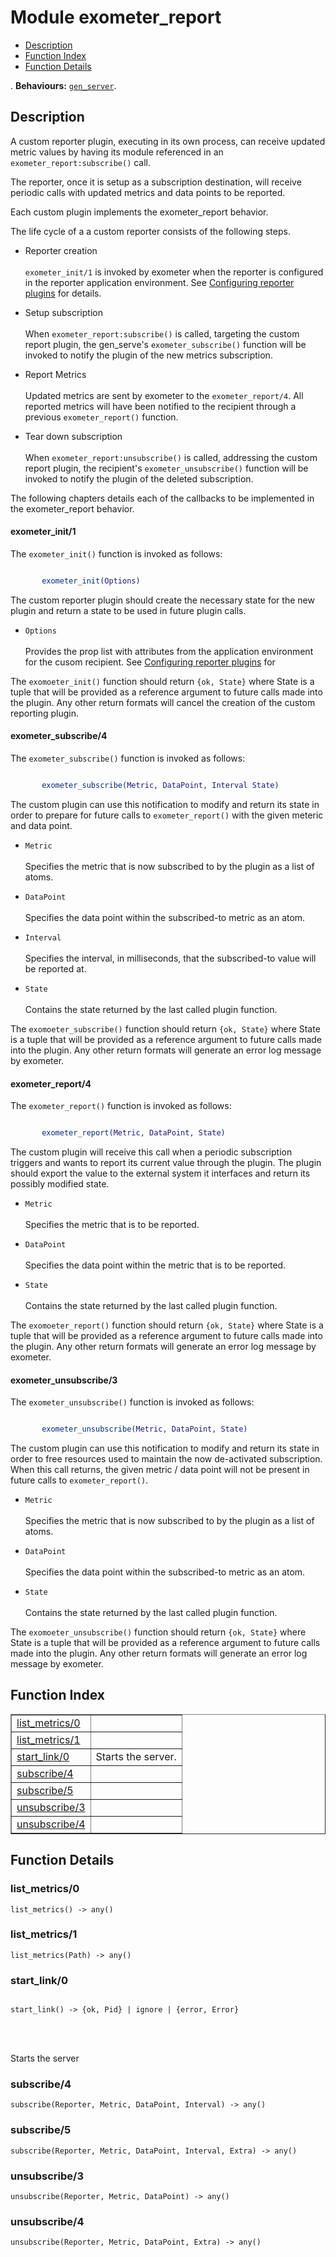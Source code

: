

# Module exometer_report #
* [Description](#description)
* [Function Index](#index)
* [Function Details](#functions)


.
__Behaviours:__ [`gen_server`](gen_server.md).
<a name="description"></a>

## Description ##

A custom reporter plugin, executing in its own process, can receive
updated metric values by having its module referenced in an
`exometer_report:subscribe()` call.



The reporter, once it is setup as a subscription destination, will
receive periodic calls with updated metrics and data points to be
reported.



Each custom plugin implements the exometer_report behavior.



The life cycle of a a custom reporter consists of the following steps.



+ Reporter creation 
<br></br>
`exometer_init/1` is invoked by exometer when
the reporter is configured in the reporter application
environment. See [Configuring reporter plugins](#Configuring_reporter_plugins) for
details.



+ Setup subscription
<br></br>
When `exometer_report:subscribe()` is called, targeting the
custom report plugin, the gen_serve's `exometer_subscribe()` function
will be invoked to notify the plugin of the new metrics subscription.



+ Report Metrics
<br></br>
Updated metrics are sent by exometer to the
`exometer_report/4`. All reported metrics will have been notified
to the recipient through a previous `exometer_report()` function.



+ Tear down subscription
<br></br>
When `exometer_report:unsubscribe()` is called, addressing the
custom report plugin, the recipient's `exometer_unsubscribe()` function
will be invoked to notify the plugin of the deleted subscription.

The following chapters details each of the callbacks to be implemented
in the exometer_report behavior.




#### <a name="exometer_init/1">exometer_init/1</a> ####



The `exometer_init()` function is invoked as follows:



```erlang

       exometer_init(Options)
```



The custom reporter plugin should create the necessary state for the
new plugin and return a state to be used in future plugin calls.



+ `Options`
<br></br>
Provides the prop list with attributes from the application environment
for the cusom recipient. See [Configuring reporter plugins](#Configuring_reporter_plugins) for



The `exomoeter_init()` function should return `{ok, State}` where
State is a tuple that will be provided as a reference argument to
future calls made into the plugin. Any other return formats will
cancel the creation of the custom reporting plugin.


#### <a name="exometer_subscribe/4">exometer_subscribe/4</a> ####



The `exometer_subscribe()` function is invoked as follows:



```erlang

       exometer_subscribe(Metric, DataPoint, Interval State)
```



The custom plugin can use this notification to modify and return its
state in order to prepare for future calls to `exometer_report()` with
the given meteric and data point.



+ `Metric`
<br></br>
Specifies the metric that is now subscribed to by the plugin
as a list of atoms.



+ `DataPoint`
<br></br>
Specifies the data point within the subscribed-to metric as an atom.



+ `Interval`
<br></br>
Specifies the interval, in milliseconds, that the subscribed-to
value will be reported at.



+ `State`
<br></br>
Contains the state returned by the last called plugin function.



The `exomoeter_subscribe()` function should return `{ok, State}` where
State is a tuple that will be provided as a reference argument to
future calls made into the plugin. Any other return formats will
generate an error log message by exometer.


#### <a name="exometer_report/4">exometer_report/4</a> ####



The `exometer_report()` function is invoked as follows:



```erlang

       exometer_report(Metric, DataPoint, State)
```



The custom plugin will receive this call when a periodic subscription
triggers and wants to report its current value through the plugin.
The plugin should export the value to the external system it interfaces and
return its possibly modified state.



+ `Metric`
<br></br>
Specifies the metric that is to be reported.



+ `DataPoint`
<br></br>
Specifies the data point within the metric that is to be reported.



+ `State`
<br></br>
Contains the state returned by the last called plugin function.



The `exomoeter_report()` function should return `{ok, State}` where
State is a tuple that will be provided as a reference argument to
future calls made into the plugin. Any other return formats will
generate an error log message by exometer.


#### <a name="exometer_unsubscribe/3">exometer_unsubscribe/3</a> ####



The `exometer_unsubscribe()` function is invoked as follows:



```erlang

       exometer_unsubscribe(Metric, DataPoint, State)
```



The custom plugin can use this notification to modify and return its
state in order to free resources used to maintain the now de-activated
subscription. When this call returns, the given metric / data point
will not be present in future calls to `exometer_report()`.



+ `Metric`
<br></br>
Specifies the metric that is now subscribed to by the plugin
as a list of atoms.



+ `DataPoint`
<br></br>
Specifies the data point within the subscribed-to metric as an atom.



+ `State`
<br></br>
Contains the state returned by the last called plugin function.


The `exomoeter_unsubscribe()` function should return `{ok, State}` where
State is a tuple that will be provided as a reference argument to
future calls made into the plugin. Any other return formats will
generate an error log message by exometer.
<a name="index"></a>

## Function Index ##


<table width="100%" border="1" cellspacing="0" cellpadding="2" summary="function index"><tr><td valign="top"><a href="#list_metrics-0">list_metrics/0</a></td><td></td></tr><tr><td valign="top"><a href="#list_metrics-1">list_metrics/1</a></td><td></td></tr><tr><td valign="top"><a href="#start_link-0">start_link/0</a></td><td>
Starts the server.</td></tr><tr><td valign="top"><a href="#subscribe-4">subscribe/4</a></td><td></td></tr><tr><td valign="top"><a href="#subscribe-5">subscribe/5</a></td><td></td></tr><tr><td valign="top"><a href="#unsubscribe-3">unsubscribe/3</a></td><td></td></tr><tr><td valign="top"><a href="#unsubscribe-4">unsubscribe/4</a></td><td></td></tr></table>


<a name="functions"></a>

## Function Details ##

<a name="list_metrics-0"></a>

### list_metrics/0 ###

`list_metrics() -> any()`


<a name="list_metrics-1"></a>

### list_metrics/1 ###

`list_metrics(Path) -> any()`


<a name="start_link-0"></a>

### start_link/0 ###


<pre><code>
start_link() -&gt; {ok, Pid} | ignore | {error, Error}
</code></pre>

<br></br>



Starts the server

<a name="subscribe-4"></a>

### subscribe/4 ###

`subscribe(Reporter, Metric, DataPoint, Interval) -> any()`


<a name="subscribe-5"></a>

### subscribe/5 ###

`subscribe(Reporter, Metric, DataPoint, Interval, Extra) -> any()`


<a name="unsubscribe-3"></a>

### unsubscribe/3 ###

`unsubscribe(Reporter, Metric, DataPoint) -> any()`


<a name="unsubscribe-4"></a>

### unsubscribe/4 ###

`unsubscribe(Reporter, Metric, DataPoint, Extra) -> any()`


